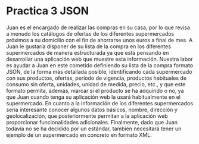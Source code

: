# Practica 3 JSON

Juan es el encargado de realizar las compras en su casa, por lo que revisa a menudo
los catálogos de ofertas de los diferentes supermercados próximos a su domicilio
con el fin de ahorrarse unos euros a final de mes.
A Juan le gustaría disponer de su lista de la compra en los diferentes supermercados de manera estructurada ya que está pensando en desarrollar una aplicación
web que muestre esta información.
Nuestra labor es ayudar a Juan en este cometido definiendo su lista de la compra
formato JSON, de la forma más detallada posible, identificando cada supermercado
con sus productos, ofertas, periodo de vigencia, productos habituales de consumo
sin oferta, unidades, unidad de medida, precio, etc., y que este formato permita,
además, marcar si el producto se ha adquirido o no, ya que Juan cuando tenga su
aplicación web la usará habitualmente en el supermercado.
En cuanto a la información de los diferentes supermercados sería interesante conocer algunos datos básicos, nombre, dirección y geolocalización, que posteriormente permitan a la aplicación web proporcionar funcionalidades adicionales.
Finalmente, dado que Juan todavía no se ha decidido por un estándar, también necesitará tener un ejemplo de un supermercado en concreto en formato XML.
